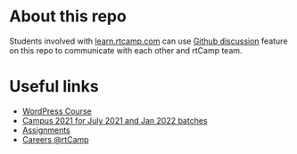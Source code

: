 # About this repo

Students involved with [learn.rtcamp.com](https://learn.rtcamp.com/) can use [Github discussion](https://github.com/rtCamp/learn/discussions) feature on this repo to communicate with each other and rtCamp team.

# Useful links

* [WordPress Course](https://learn.rtcamp.com/)
* [Campus 2021 for July 2021 and Jan 2022 batches](https://learn.rtcamp.com/campus/)
* [Assignments](https://rtcamp.com/assignments/)
* [Careers @rtCamp](https://rtcamp.com/careers/)